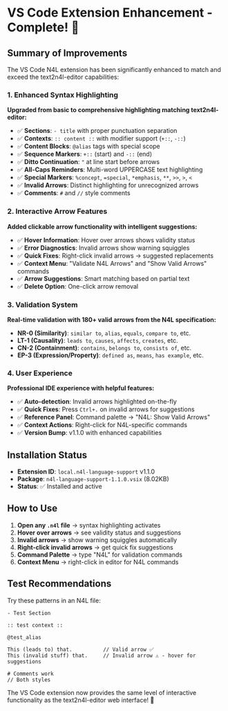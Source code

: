 # VS Code Extension Enhancement - Complete! 🎉

## Summary of Improvements

The VS Code N4L extension has been significantly enhanced to match and exceed the text2n4l-editor capabilities:

### 1. Enhanced Syntax Highlighting

**Upgraded from basic to comprehensive highlighting matching text2n4l-editor:**

- ✅ **Sections**: `- title` with proper punctuation separation
- ✅ **Contexts**: `:: content ::` with modifier support (`+::`, `-::`)
- ✅ **Content Blocks**: `@alias` tags with special scope
- ✅ **Sequence Markers**: `+::` (start) and `-::` (end)
- ✅ **Ditto Continuation**: `"` at line start before arrows
- ✅ **All-Caps Reminders**: Multi-word UPPERCASE text highlighting
- ✅ **Special Markers**: `%concept`, `=special`, `*emphasis`, `**`, `>>`, `>`, `<`
- ✅ **Invalid Arrows**: Distinct highlighting for unrecognized arrows
- ✅ **Comments**: `#` and `//` style comments

### 2. Interactive Arrow Features

**Added clickable arrow functionality with intelligent suggestions:**

- ✅ **Hover Information**: Hover over arrows shows validity status
- ✅ **Error Diagnostics**: Invalid arrows show warning squiggles
- ✅ **Quick Fixes**: Right-click invalid arrows → suggested replacements
- ✅ **Context Menu**: "Validate N4L Arrows" and "Show Valid Arrows" commands
- ✅ **Arrow Suggestions**: Smart matching based on partial text
- ✅ **Delete Option**: One-click arrow removal

### 3. Validation System

**Real-time validation with 180+ valid arrows from the N4L specification:**

- **NR-0 (Similarity)**: `similar to`, `alias`, `equals`, `compare to`, etc.
- **LT-1 (Causality)**: `leads to`, `causes`, `affects`, `creates`, etc.
- **CN-2 (Containment)**: `contains`, `belongs to`, `consists of`, etc.
- **EP-3 (Expression/Property)**: `defined as`, `means`, `has example`, etc.

### 4. User Experience

**Professional IDE experience with helpful features:**

- ✅ **Auto-detection**: Invalid arrows highlighted on-the-fly
- ✅ **Quick Fixes**: Press `Ctrl+.` on invalid arrows for suggestions
- ✅ **Reference Panel**: Command palette → "N4L: Show Valid Arrows"
- ✅ **Context Actions**: Right-click for N4L-specific commands
- ✅ **Version Bump**: v1.1.0 with enhanced capabilities

## Installation Status

- **Extension ID**: `local.n4l-language-support` v1.1.0
- **Package**: `n4l-language-support-1.1.0.vsix` (8.02KB)
- **Status**: ✅ Installed and active

## How to Use

1. **Open any `.n4l` file** → syntax highlighting activates
2. **Hover over arrows** → see validity status and suggestions
3. **Invalid arrows** → show warning squiggles automatically
4. **Right-click invalid arrows** → get quick fix suggestions
5. **Command Palette** → type "N4L" for validation commands
6. **Context Menu** → right-click in editor for N4L commands

## Test Recommendations

Try these patterns in an N4L file:

```n4l
- Test Section

:: test context ::

@test_alias

This (leads to) that.          // Valid arrow ✅
This (invalid stuff) that.     // Invalid arrow ⚠️ - hover for suggestions

# Comments work
// Both styles
```

The VS Code extension now provides the same level of interactive functionality as the text2n4l-editor web interface! 🚀
